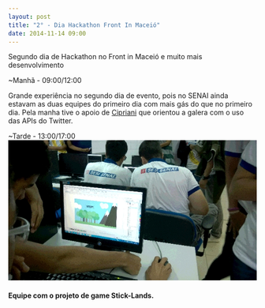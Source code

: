 ```yaml
---
layout: post
title: "2° - Dia Hackathon Front In Maceió"
date: 2014-11-14 09:00
---
```


<p>
    Segundo dia de Hackathon no Front in Maceió e muito mais desenvolvimento
</p>
~Manhã - 09:00/12:00
<p>
Grande experiência no segundo dia de evento, pois no SENAI ainda estavam as duas equipes do primeiro dia com mais gás do que no primeiro dia. Pela manha tive o apoio de <a href="http://twitter.com/lfcipriani">Cipriani</a> que orientou a galera com o uso das APIs do Twitter.
</p>
~Tarde - 13:00/17:00
<img src="/public/img/2_dia_hackathon_front_in_maceio.jpg">
<h4>
    Equipe com o projeto de game Stick-Lands. 
</h4>
